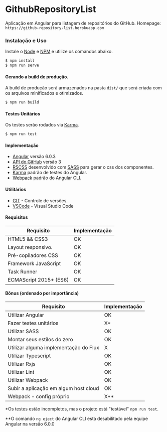 # GithubRepositoryList

Aplicação em Angular para listagem de repositórios do GitHub.
Homepage: `https://github-repository-list.herokuapp.com`

### Instalação e Uso
Instale o [Node](https://nodejs.org/) e [NPM](https://www.npmjs.com/) e utilize os comandos abaixo.

```sh
$ npm install
$ npm run serve
```

#### Gerando a build de produção.

A build de produção será armazenados na pasta `dist/` que será criada com os arquivos minificados e otimizados.
```sh
$ npm run build
```

#### Testes Unitários

Os testes serão rodados via [Karma](https://karma-runner.github.io).
```sh
$ npm run test
```

#### Implementação
- [Angular](https://angular.io/) versão 6.0.3
- [API do GitHub](https://developer.github.com/v3/) versão 3
- [RSCSS](http://rscss.io/) desenvolvido com [SASS](http://sass-lang.com/) para gerar o css dos componentes.
- [Karma](https://karma-runner.github.io) padrão de testes do Angular.
- [Webpack](https://webpack.js.org/) padrão do Angular CLI.

#### Utilitários
* [GIT](https://git-scm.com/) - Controle de versões.
* [VSCode](https://code.visualstudio.com/) - Visual Studio Code

#### Requisitos
| Requisito | Implementação |
| ------ | ------ |
| HTML5 && CSS3 | OK |
| Layout responsivo. | OK |
| Pré-copiladores CSS | OK |
| Framework JavaScript | OK |
| Task Runner | OK |
| ECMAScript 2015+ (ES6) | OK |

#### Bônus (ordenado por importância)
| Requisito | Implementação |
| ------ | ------ |
| Utilizar Angular | OK |
| Fazer testes unitários | X* |
| Utilizar SASS | OK |
| Montar seus estilos do zero | OK |
| Utilizar alguma implementação do Flux | X |
| Utilizar Typescript | OK |
| Utilizar Rxjs | OK |
| Utilizar Lint | OK |
| Utilizar Webpack | OK |
| Subir a aplicação em algum host cloud| OK |
| Webpack - config próprio | X** |

*Os testes estão incompletos, mas o projeto está "testável" `npm run test`.

**O comando `ng eject` do Angular CLI está desabilitado pela equipe Angular na versão 6.0.0 
